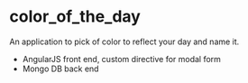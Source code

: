 # color_of_the_day
An application to pick of color to reflect your day and name it.
- AngularJS front end, custom directive for modal form
- Mongo DB back end
